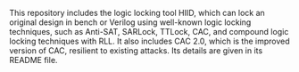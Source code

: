 This repository includes the logic locking tool HIID, which can lock an original design in bench or Verilog using well-known logic locking techniques, such as Anti-SAT, SARLock, TTLock, CAC, and compound logic locking techniques with RLL. It also includes CAC 2.0, which is the improved version of CAC, resilient to existing attacks. Its details are given in its README file. 
